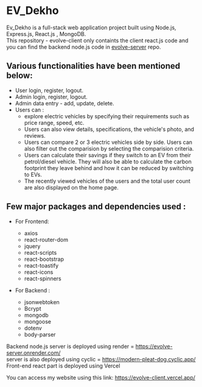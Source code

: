 # EV_Dekho

Ev_Dekho is a full-stack web application project built using Node.js, Express.js, React.js , MongoDB. <br>
This repository - evolve-client only containts the client react.js code and you can find the backend node.js code in <a href="https://github.com/sammedcjain/evolve-server">evolve-server</a> repo.

## Various functionalities have been mentioned below:

- User login, register, logout.
- Admin login, register, logout.
- Admin data entry - add, update, delete.
- Users can :
  - explore electric vehicles by specifying their requirements such as price range, speed, etc.
  - Users can also view details, specifications, the vehicle's photo, and reviews.
  - Users can compare 2 or 3 electric vehicles side by side. Users can also filter out the comparision by selecting the comparision criteria.
  - Users can calculate their savings if they switch to an EV from their petrol/diesel vehicle. They will also be able to calculate the carbon footprint they leave behind and how it can be reduced by switching to EVs.
  - The recently viewed vehicles of the users and the total user count are also displayed on the home page.

## Few major packages and dependencies used :

- For Frontend:

  - axios
  - react-router-dom
  - jquery
  - react-scripts
  - react-bootstrap
  - react-toastify
  - react-icons
  - react-spinners

- For Backend :

  - jsonwebtoken
  - Bcrypt
  - mongodb
  - mongoose
  - dotenv
  - body-parser

Backend node.js server is deployed using render = https://evolve-server.onrender.com/ <br>
server is also deployed using cyclic = https://modern-pleat-dog.cyclic.app/ <br>
Front-end react part is deployed using Vercel

You can access my website using this link: https://evolve-client.vercel.app/
